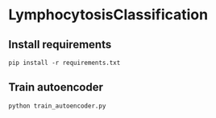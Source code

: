 # LymphocytosisClassification

## Install requirements
```
pip install -r requirements.txt
```

## Train autoencoder
```
python train_autoencoder.py
```
